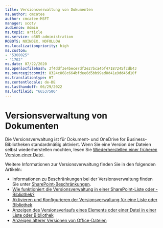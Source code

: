 ```yaml
---
title: Versionsverwaltung von Dokumenten
ms.author: cmcatee
author: cmcatee-MSFT
manager: scotv
audience: Admin
ms.topic: article
ms.service: o365-administration
ROBOTS: NOINDEX, NOFOLLOW
ms.localizationpriority: high
ms.custom:
- "5300025"
- "1702"
ms.date: 07/22/2020
ms.openlocfilehash: 3f4ddf3e4bece7df2e27bca4bf47187245fcdb43
ms.sourcegitcommit: 8324c868c664bfdee6d5bb99ad8d41e9dd46d10f
ms.translationtype: HT
ms.contentlocale: de-DE
ms.lasthandoff: 06/29/2022
ms.locfileid: "66537506"
---
```

# <a name="document-versioning"></a>Versionsverwaltung von Dokumenten

Die Versionsverwaltung ist für Dokument- und OneDrive for Business-Bibliotheken standardmäßig aktiviert. Wenn Sie eine Version der Dateien selbst wiederherstellen möchten, lesen Sie [Wiederherstellen einer früheren Version einer Datei](https://support.microsoft.com/office/restore-a-previous-version-of-a-file-stored-in-onedrive-159cad6d-d76e-4981-88ef-de6e96c93893).  

Weitere Informationen zur Versionsverwaltung finden Sie in den folgenden Artikeln:  

- Informationen zu Beschränkungen bei der Versionsverwaltung finden Sie unter [SharePoint-Beschränkungen](https://docs.microsoft.com/office365/servicedescriptions/sharepoint-online-service-description/sharepoint-online-limits).     
- [Wie funktioniert die Versionsverwaltung in einer SharePoint-Liste oder -Bibliothek?](https://support.microsoft.com/office/how-versioning-works-in-lists-and-libraries-0f6cd105-974f-44a4-aadb-43ac5bdfd247)
- [Aktivieren und Konfigurieren der Versionsverwaltung für eine Liste oder Bibliothek](https://support.microsoft.com/office/enable-and-configure-versioning-for-a-list-or-library-1555d642-23ee-446a-990a-bcab618c7a37)
- [Anzeigen des Versionsverlaufs eines Elements oder einer Datei in einer Liste oder Bibliothek](https://support.microsoft.com/office/view-the-version-history-of-an-item-or-file-in-a-list-or-library-53262060-5092-424d-a50b-c798b0ec32b1)
- [Anzeigen älterer Versionen von Office-Dateien](https://support.microsoft.com/office/view-previous-versions-of-office-files-5c1e076f-a9c9-41b8-8ace-f77b9642e2c2)